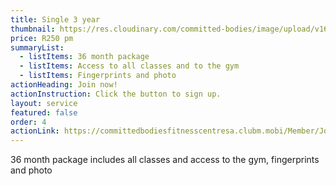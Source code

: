 ```yaml
---
title: Single 3 year
thumbnail: https://res.cloudinary.com/committed-bodies/image/upload/v1643966006/memberships/membership-gym-couples-Benoni.png
price: R250 pm
summaryList:
  - listItems: 36 month package
  - listItems: Access to all classes and to the gym
  - listItems: Fingerprints and photo
actionHeading: Join now!
actionInstruction: Click the button to sign up.
layout: service
featured: false
order: 4
actionLink: https://committedbodiesfitnesscentresa.clubm.mobi/Member/Joining.mvc?mtid=60251&joinAsNew=True
---
```

36 month package includes all classes and access to the gym, fingerprints and photo